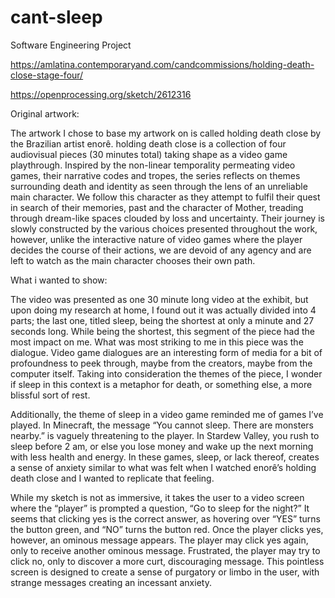# cant-sleep
Software Engineering Project

https://amlatina.contemporaryand.com/candcommissions/holding-death-close-stage-four/

https://openprocessing.org/sketch/2612316 

Original artwork:

The artwork I chose to base my artwork on is called holding death close by the Brazilian artist enorê. holding death close is a collection of four audiovisual pieces (30 minutes total) taking shape as a video game playthrough. Inspired by the non-linear temporality permeating video games, their narrative codes and tropes, the series reflects on themes surrounding death and identity as seen through the lens of an unreliable main character. We follow this character as they attempt to fulfil their quest in search of their memories, past and the character of Mother, treading through dream-like spaces clouded by loss and uncertainty. Their journey is slowly constructed by the various choices presented throughout the work, however, unlike the interactive nature of video games where the player decides the course of their actions, we are devoid of any agency and are left to watch as the main character chooses their own path.

What i wanted to show:

The video was presented as one 30 minute long video at the exhibit, but upon doing my research at home, I found out it was actually divided into 4 parts; the last one, titled sleep, being the shortest at only a minute and 27 seconds long. While being the shortest, this segment of the piece had the most impact on me. What was most striking to me in this piece was the dialogue. Video game dialogues are an interesting form of media for a bit of profoundness to peek through, maybe from the creators, maybe from the computer itself. Taking into consideration the themes of the piece, I wonder if sleep in this context is a metaphor for death, or something else, a more blissful sort of rest.

Additionally, the theme of sleep in a video game reminded me of games I’ve played. In Minecraft, the message “You cannot sleep. There are monsters nearby.” is vaguely threatening to the player. In Stardew Valley, you rush to sleep before 2 am, or else you lose money and wake up the next morning with less health and energy. In these games, sleep, or lack thereof, creates a sense of anxiety similar to what was felt when I watched enorê’s holding death close and I wanted to replicate that feeling.

While my sketch is not as immersive, it takes the user to a video screen where the “player” is prompted a question, “Go to sleep for the night?” It seems that clicking yes is the correct answer, as hovering over “YES” turns the button green, and “NO” turns the button red. Once the player clicks yes, however, an ominous message appears. The player may click yes again, only to receive another ominous message. Frustrated, the player may try to click no, only to discover a more curt, discouraging message. This pointless screen is designed to create a sense of purgatory or limbo in the user, with strange messages creating an incessant anxiety. 
